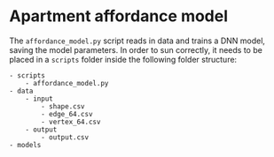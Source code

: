 # Apartment affordance model

The `affordance_model.py` script reads in data and trains a DNN model, saving the model parameters.
In order to sun correctly, it needs to be placed in a `scripts` folder inside the following folder structure:

```
- scripts
    - affordance_model.py
- data
    - input
        - shape.csv
        - edge_64.csv
        - vertex_64.csv
    - output
        - output.csv
- models
```
